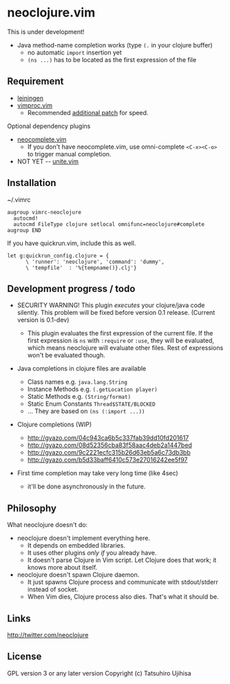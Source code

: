 # neoclojure.vim

This is under development!

* Java method-name completion works (type `(.` in your clojure buffer)
    * no automatic `import` insertion yet
    * `(ns ...)` has to be located as the first expression of the file

## Requirement

* [leiningen](http://leiningen.org/)
* [vimproc.vim](https://github.com/Shougo/vimproc.vim)
  * Recommended [additional patch](https://gist.github.com/ujihisa/4666b417034040295828) for speed.

Optional dependency plugins

* [neocomplete.vim](https://github.com/Shougo/neocomplete.vim)
    * If you don't have neocomplete.vim, use omni-complete
      `<C-x><C-o>` to trigger manual completion.
* NOT YET -- [unite.vim](https://github.com/Shougo/unite.vim)

## Installation

~/.vimrc

```vim
augroup vimrc-neoclojure
  autocmd!
  autocmd FileType clojure setlocal omnifunc=neoclojure#complete
augroup END
```

If you have quickrun.vim, include this as well.

```vim
let g:quickrun_config.clojure = {
      \ 'runner': 'neoclojure', 'command': 'dummy',
      \ 'tempfile'  : '%{tempname()}.clj'}
```

## Development progress / todo

* SECURITY WARNING! This plugin *executes* your clojure/java code silently. This problem will be fixed before version 0.1 release. (Current version is 0.1-dev)
    * This plugin evaluates the first expression of the current file. If the first expression is `ns` with `:require` or `:use`, they will be evaluated, which means neoclojure will evaluate other files. Rest of expressions won't be evaluated though.
* Java completions in clojure files are available
    * Class names e.g. `java.lang.String`
    * Instance Methods e.g. `(.getLocation player)`
    * Static Methods e.g. `(String/format)`
    * Static Enum Constants `Thread$STATE/BLOCKED`
    * ... They are based on `(ns (:import ...))`
* Clojure completions (WIP)
    * <http://gyazo.com/04c943ca6b5c337fab39dd10fd201617>
    * <http://gyazo.com/08d52356cba83f58aac4deb2a1447bed>
    * <http://gyazo.com/9c2221ecfc315b26d63eb5a6c73db3bb>
    * <http://gyazo.com/b5d33baff6410c573e27016242ee5f97>

* First time completion may take very long time (like 4sec)
    * it'll be done asynchronously in the future.

## Philosophy

What neoclojure doesn't do:

* neoclojure doesn't implement everything here.
    * It depends on embedded libraries.
    * It uses other plugins *only if* you already have.
    * It doesn't parse Clojure in Vim script. Let Clojure does that work; it knows more about itself.
* neoclojure doesn't spawn Clojure daemon.
    * It just spawns Clojure process and communicate with stdout/stderr instead of socket.
    * When Vim dies, Clojure process also dies. That's what it should be.

## Links

<http://twitter.com/neoclojure>

## License

GPL version 3 or any later version
Copyright (c) Tatsuhiro Ujihisa

